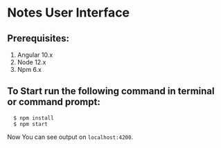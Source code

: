 # Notes User Interface

## Prerequisites:
  1. Angular 10.x
  2. Node 12.x
  3. Npm 6.x
  
## To Start run the following command in terminal or command prompt:
```
  $ npm install
  $ npm start
```
Now You can see output on ``` localhost:4200 ```.
